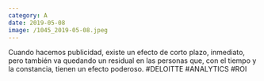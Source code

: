 ```yaml
--- 
category: A 
date: 2019-05-08 
image: /1045_2019-05-08.jpeg 
--- 
```


Cuando hacemos publicidad, existe un efecto de corto plazo, inmediato, pero también va quedando un residual en las personas que, con el tiempo y la constancia, tienen un efecto poderoso. #DELOITTE #ANALYTICS #ROI